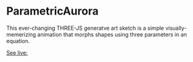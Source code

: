 # ParametricAurora

This ever-changing THREE-JS generatve art sketch is a simple visually-memerizing animation that morphs shapes using three parameters in an equation.

<a href="https://dgsmith7.github.io/ParametricAurora/">See live:</a>
